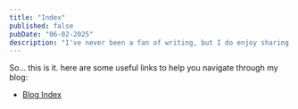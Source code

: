 ```yaml
---
title: "Index"
published: false
pubDate: "06-02-2025"
description: "I've never been a fan of writing, but I do enjoy sharing my thoughts and experiences, so I thought that it would be a good idea to start a blog."
---
```


So... this is it. here are some useful links to help you navigate through my blog:

- [Blog Index](/blog/index)
